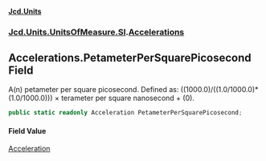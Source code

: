 #### [Jcd.Units](index.md 'index')
### [Jcd.Units.UnitsOfMeasure.SI](Jcd.Units.UnitsOfMeasure.SI.md 'Jcd.Units.UnitsOfMeasure.SI').[Accelerations](Accelerations.md 'Jcd.Units.UnitsOfMeasure.SI.Accelerations')

## Accelerations.PetameterPerSquarePicosecond Field

A(n) petameter per square picosecond. Defined as: ((1000.0)/((1.0/1000.0)*(1.0/1000.0))) × terameter per square nanosecond + (0).

```csharp
public static readonly Acceleration PetameterPerSquarePicosecond;
```

#### Field Value
[Acceleration](Acceleration.md 'Jcd.Units.UnitTypes.Acceleration')
